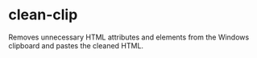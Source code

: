 # clean-clip

Removes unnecessary HTML attributes and elements from the Windows clipboard and pastes the cleaned HTML.
